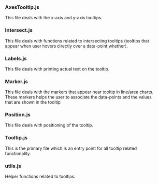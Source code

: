 ### AxesTooltip.js
This file deals with the x-axis and y-axis tooltips.

### Intersect.js
This file deals with functions related to intersecting tooltips (tooltips that appear when user hovers directly over a data-point whether).

### Labels.js
This file deals with printing actual text on the tooltip.

### Marker.js
This file deals with the markers that appear near tooltip in line/area charts.  These markers helps the user to associate the data-points and the values that are shown in the tooltip

### Position.js
This file deals with positioning of the tooltip.

### Tooltip.js
This is the primary file which is an entry point for all tooltip related functionality.

### utils.js
Helper functions related to tooltips.
